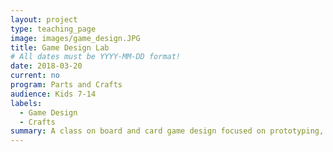 ```yaml
---
layout: project
type: teaching_page
image: images/game_design.JPG
title: Game Design Lab
# All dates must be YYYY-MM-DD format!
date: 2018-03-20
current: no
program: Parts and Crafts
audience: Kids 7-14
labels:
  - Game Design
  - Crafts
summary: A class on board and card game design focused on prototyping, playtesting, discussion, and iteration.
---
```

